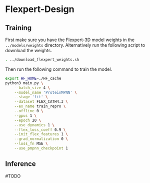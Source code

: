 # Flexpert-Design

## Training

First make sure you have the Flexpert-3D model weights in the `../models/weights` directory. Alternatively run the following script to download the weights.

```bash
. ../download_flexpert_weights.sh
```

Then run the following command to train the model.

```bash
export HF_HOME=./HF_cache
python3 main.py \
    --batch_size 4 \
    --model_name 'ProteinMPNN' \
    --stage 'fit' \
    --dataset FLEX_CATH4.3 \
    --ex_name train_repro \
    --offline 0 \
    --gpus 1 \
    --epoch 20 \
    --use_dynamics 1 \
    --flex_loss_coeff 0.9 \
    --init_flex_features 1 \
    --grad_normalization 0 \
    --loss_fn MSE \
    --use_pmpnn_checkpoint 1
```

## Inference

#TODO